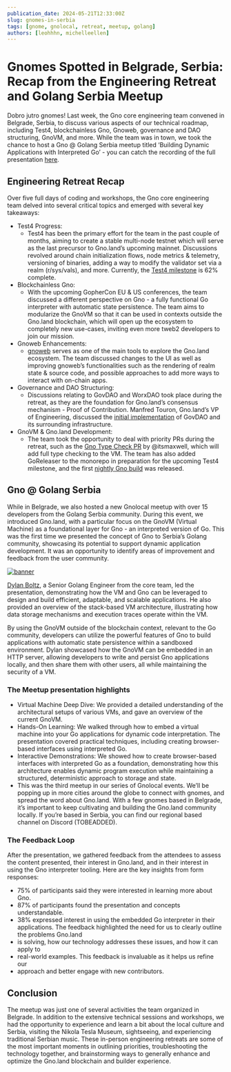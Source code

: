 ```yaml
---
publication_date: 2024-05-21T12:33:00Z
slug: gnomes-in-serbia
tags: [gnome, gnolocal, retreat, meetup, golang]
authors: [leohhhn, michelleellen]
---
```


# Gnomes Spotted in Belgrade, Serbia: Recap from the Engineering Retreat and Golang Serbia Meetup

Dobro jutro gnomes! Last week, the Gno core engineering team convened in Belgrade,
Serbia, to discuss various aspects of our technical roadmap, including Test4, 
blockchainless Gno, Gnoweb, governance and DAO structuring, GnoVM, and more. 
While the team was in town, we took the chance to host a Gno @ Golang Serbia 
meetup titled ‘Building Dynamic Applications with Interpreted Go’ - you can catch 
the recording of the full presentation [here](https://youtu.be/tNM1DHOxIQ8).

## Engineering Retreat Recap

Over five full days of coding and workshops, the Gno core engineering team delved 
into several critical topics and emerged with several key takeaways:
- Test4 Progress:
  - Test4 has been the primary effort for the team in the past couple of months, 
aiming to create a stable multi-node testnet which will serve as the last precursor
to Gno.land’s upcoming mainnet. Discussions revolved around chain initialization 
flows, node metrics & telemetry, versioning of binaries, adding a way to modify 
the validator set via a realm (r/sys/vals), and more. Currently, the 
[Test4 milestone](https://github.com/gnolang/gno/milestone/4) is 62% complete.
- Blockchainless Gno:
  - With the upcoming GopherCon EU & US conferences, the team discussed a 
different perspective on Gno - a fully functional Go interpreter with automatic 
state persistence. The team aims to modularize the GnoVM so that it can be
used in contexts outside the Gno.land blockchain, which will open up the
ecosystem to completely new use-cases, inviting even more tweb2 developers to 
join our mission.
- Gnoweb Enhancements:
  - [gnoweb](https://docs.gno.land/getting-started/local-setup/browsing-gnoland#2-browsing-gnoland) serves as one of the main tools to explore the Gno.land 
ecosystem. The team discussed changes to the UI as well as improving gnoweb’s 
functionalities such as the rendering of realm state & source code, and possible
approaches to add more ways to interact with on-chain apps.
- Governance and DAO Structuring:
  - Discussions relating to GovDAO and WorxDAO took place during the retreat, as 
they are the foundation for Gno.land’s consensus mechanism - Proof of Contribution.
Manfred Touron, Gno.land’s VP of Engineering, discussed the 
[initial implementation](https://github.com/gnolang/gno/pull/1945) of GovDAO and
its surrounding infrastructure.
- GnoVM & Gno.land Development:
  - The team took the opportunity to deal with priority PRs during the retreat, 
such as the [Gno Type Check PR](https://github.com/gnolang/gno/pull/1426) by
@itsmaxwell, which will add full type checking to the VM. The team has also
added GoReleaser to the monorepo in preparation for the upcoming Test4 milestone,
and the first 
[nightly Gno build](https://github.com/gnolang/gno/releases/tag/v0.1.0-nightly.20240523) was released.

## Gno @ Golang Serbia

While in Belgrade, we also hosted a new Gnolocal meetup with over 15 developers 
from the Golang Serbia community. During this event, we introduced Gno.land, with
a particular focus on the GnoVM (Virtual Machine) as a foundational layer for 
Gno - an interpreted version of Go. This was the first time we presented the
concept of Gno to Serbia’s Golang community, showcasing its potential to support
dynamic application development. It was an opportunity to identify areas of 
improvement and feedback from the user community.

[![banner](https://gnolang.github.io/blog/2024-05-28_gno-golang-serbia/src/thumbs/meetup.png)](https://gnolang.github.io/blog/2024-05-28_gno-golang-serbia/src/meetup.png)

[Dylan Boltz](https://github.com/deelawn), a Senior Golang Engineer from the core
team, led the presentation, demonstrating how the VM and Gno can be leveraged to 
design and build efficient, adaptable, and scalable applications. He also provided 
an overview of the stack-based VM architecture, illustrating how data storage 
mechanisms and execution traces operate within the VM.

By using the GnoVM outside of the blockchain context, relevant to the Go community,
developers can utilize the powerful features of Gno to build applications with 
automatic state persistence within a sandboxed environment. Dylan showcased how 
the GnoVM can be embedded in an HTTP server, allowing developers to write and 
persist Gno applications locally, and then share them with other users, all while
maintaining the security of a VM.

### The Meetup presentation highlights
- Virtual Machine Deep Dive: We provided a detailed understanding of the 
architectural setups of various VMs, and gave an overview of the current GnoVM.
- Hands-On Learning: We walked through how to embed a virtual machine into your
Go applications for dynamic code interpretation. The presentation covered 
practical techniques, including creating browser-based interfaces using interpreted Go.
- Interactive Demonstrations: We showed how to create browser-based interfaces
with interpreted Go as a foundation, demonstrating how this architecture enables
dynamic program execution while maintaining a structured, deterministic approach
to storage and state.
- This was the third meetup in our series of Gnolocal events. We’ll be popping
up in more cities around the globe to connect with gnomes, and spread the word 
about Gno.land. With a few gnomes based in Belgrade, it’s important to keep 
cultivating and building the Gno.land community locally. If you’re based in 
Serbia, you can find our regional based channel on Discord (TOBEADDED).

### The Feedback Loop
After the presentation, we gathered feedback from the attendees to assess the 
content presented, their interest in Gno.land, and in their interest in using 
the Gno interpreter tooling. Here are the key insights from form responses:
- 75% of participants said they were interested in learning more about Gno.
- 87% of participants found the presentation and concepts understandable.
- 38% expressed interest in using the embedded Go interpreter in their applications.
The feedback highlighted the need for us to clearly outline the problems Gno.land 
- is solving, how our technology addresses these issues, and how it can apply to
- real-world examples. This feedback is invaluable as it helps us refine our 
- approach and better engage with new contributors.

## Conclusion
The meetup was just one of several activities the team organized in Belgrade. 
In addition to the extensive technical sessions and workshops, we had the 
opportunity to experience and learn a bit about the local culture and Serbia,
visiting the Nikola Tesla Museum, sightseeing, and experiencing traditional 
Serbian music.
These in-person engineering retreats are some of the most important moments in
outlining priorities, troubleshooting the technology together, and brainstorming
ways to generally enhance and optimize the Gno.land blockchain and builder 
experience. 
